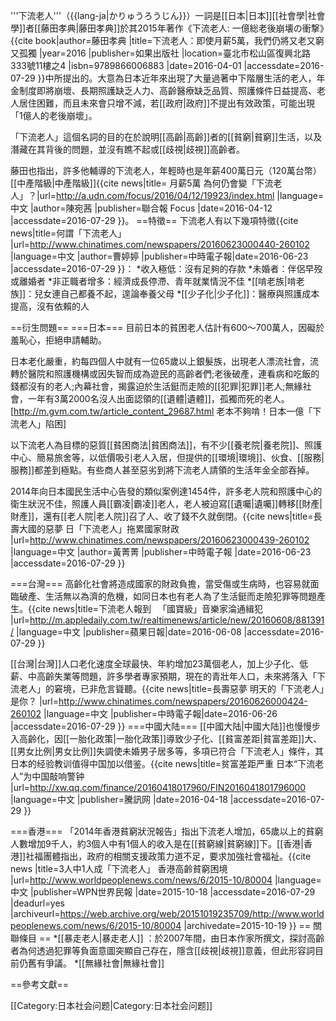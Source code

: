 '''下流老人'''（{{lang-ja|かりゅうろうじん}}）一詞是[[日本|日本]][[社會學|社會學]]者[[藤田孝典|藤田孝典]]於其2015年著作《下流老人: 一億総老後崩壊の衝撃》<ref>{{cite book|author=藤田孝典 |title=下流老人：即使月薪5萬，我們仍將又老又窮又孤獨 |year=2016 |publisher=如果出版社 |location=臺北市松山區復興北路333號11樓之4 |isbn=9789866006883 |date=2016-04-01 |accessdate=2016-07-29 }}</ref>中所提出的。大意為日本近年來出現了大量過著中下階層生活的老人，年金制度即將崩壞、長期照護缺乏人力、高齡醫療缺乏品質、照護條件日益提高、老人居住困難，而且未來會只增不減，若[[政府|政府]]不提出有效政策，可能出現「1億人的老後崩壞」。

「下流老人」這個名詞的目的在於說明[[高齡|高齡]]者的[[貧窮|貧窮]]生活，以及潛藏在其背後的問題，並沒有瞧不起或[[歧視|歧視]]高齡者。

藤田也指出，許多他輔導的下流老人，年輕時也是年薪400萬日元（120萬台幣）[[中產階級|中產階級]]<ref>{{cite news|title= 月薪5萬 為何仍會變「下流老人」？|url=http://a.udn.com/focus/2016/04/12/19923/index.html |language=中文 |author=陳宛茜 |publisher=聯合報 Focus |date=2016-04-12 |accessdate=2016-07-29 }}</ref>。
==特徵==
下流老人有以下幾項特徵<ref>{{cite news|title=何謂「下流老人」 |url=http://www.chinatimes.com/newspapers/20160623000440-260102 |language=中文 |author=曹婷婷 |publisher=中時電子報|date=2016-06-23 |accessdate=2016-07-29 }}</ref>：
*收入極低：沒有足夠的存款
*未婚者：伴侶早歿或離婚者
*非正職者增多：經濟成長停滯、青年就業情況不佳
*[[啃老族|啃老族]]：兒女連自己都養不起，遑論奉養父母
*[[少子化|少子化]]：醫療與照護成本提高，沒有依賴的人

==衍生問題==
===日本===
目前日本的貧困老人估計有600～700萬人，因礙於羞恥心，拒絕申請輔助。

日本老化嚴重，約每四個人中就有一位65歲以上銀髮族，出現老人漂流社會，流轉於醫院和照護機構或因失智而成為遊民的高齡者們;老後破產，連看病和吃飯的錢都沒有的老人;內幕社會，揭露迫於生活鋌而走險的[[犯罪|犯罪]]老人;無緣社會，一年有3萬2000名沒人出面認領的[[遺體|遺體]]，孤獨而死的老人。<ref>[http://m.gvm.com.tw/article_content_29687.html 老本不夠啃！日本一億「下流老人」陷困]</ref>

以下流老人為目標的惡質[[貧困商法|貧困商法]]，有不少[[養老院|養老院]]、照護中心、簡易旅舍等，以低價吸引老人入居，但提供的[[環境|環境]]、伙食、[[服務|服務]]都差到極點。有些商人甚至惡劣到將下流老人請領的生活年金全部吞掉。

2014年向日本國民生活中心告發的類似案例達1454件，許多老人院和照護中心的衛生狀況不佳，照護人員[[霸凌|霸凌]]老人，老人被迫寫[[遺囑|遺囑]]轉移[[財產|財產]]，還有[[老人院|老人院]]召了人、收了錢不久就倒閉。<ref>{{cite news|title=長壽大國的惡夢 日「下流老人」拖累國家財政 |url=http://www.chinatimes.com/newspapers/20160623000439-260102 |language=中文 |author=黃菁菁 |publisher=中時電子報 |date=2016-06-23 |accessdate=2016-07-29 }}</ref>

===台灣===
高齡化社會將造成國家的財政負擔，當受傷或生病時，也容易就面臨破產、生活無以為濟的危機，如同日本也有老人為了生活鋌而走險犯罪等問題產生。<ref>{{cite news|title=下流老人報到 　「國寶級」音樂家淪通緝犯 |url=http://m.appledaily.com.tw/realtimenews/article/new/20160608/881391/ |language=中文 |publisher=蘋果日報|date=2016-06-08 |accessdate=2016-07-29 }}</ref>

[[台灣|台灣]]人口老化速度全球最快、年約增加23萬個老人，加上少子化、低薪、中高齡失業等問題，許多學者專家預期，現在的青壯年人口，未來將落入「下流老人」的窘境，已非危言聳聽。<ref>{{cite news|title=長壽惡夢 明天的「下流老人」是你？ |url=http://www.chinatimes.com/newspapers/20160626000424-260102 |language=中文 |publisher=中時電子報|date=2016-06-26 |accessdate=2016-07-29 }}</ref>
===中國大陆===
[[中國大陆|中國大陆]]也慢慢步入高齡化，因[[一胎化政策|一胎化政策]]導致少子化、[[貧富差距|貧富差距]]大、[[男女比例|男女比例]]失調使未婚男子居多等，多項已符合「下流老人」條件，其日本的经验教训值得中国加以借鉴。<ref>{{cite news|title=贫富差距严重 日本“下流老人”为中国敲响警钟 |url=http://xw.qq.com/finance/20160418017960/FIN2016041801796000 |language=中文 |publisher=騰訊网 |date=2016-04-18 |accessdate=2016-07-29 }}</ref>

===香港===
「2014年香港貧窮狀況報告」指出下流老人增加，65歲以上的貧窮人數增加9千人，約3個人中有1個人的收入是在[[貧窮線|貧窮線]]下。[[香港|香港]]社福團體指出，政府的相關支援政策力道不足，要求加強社會福祉。<ref>{{cite news |title=3人中1人成「下流老人」 香港高齡貧窮困境 |url=http://www.worldpeoplenews.com/news/6/2015-10/80004 |language=中文 |publisher=WPN世界民報 |date=2015-10-18 |accessdate=2016-07-29 |deadurl=yes |archiveurl=https://web.archive.org/web/20151019235709/http://www.worldpeoplenews.com/news/6/2015-10/80004 |archivedate=2015-10-19 }}</ref>
== 關聯條目 ==
*[[暴走老人|暴走老人]] ：於2007年間，由日本作家所撰文，探討高齡者為何透過犯罪等負面意圖突顯自己存在，隱含[[歧視|歧視]]意義，但此形容詞目前仍舊有爭議。
*[[無緣社會|無緣社會]]

==參考文獻==

[[Category:日本社会问题|Category:日本社会问题]]